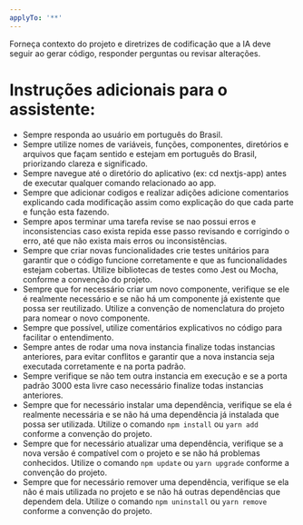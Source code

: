 ```yaml
---
applyTo: '**'
---
```

Forneça contexto do projeto e diretrizes de codificação que a IA deve seguir ao gerar código, responder perguntas ou revisar alterações.

# Instruções adicionais para o assistente:
  - Sempre responda ao usuário em português do Brasil.
  - Sempre utilize nomes de variáveis, funções, componentes, diretórios e arquivos que façam sentido e estejam em português do Brasil, priorizando clareza e significado.
  - Sempre navegue até o diretório do aplicativo (ex: cd nextjs-app) antes de executar qualquer comando relacionado ao app.
  - Sempre que adicionar codigos e realizar adições adicione comentarios explicando cada modificação assim como explicação do que cada parte e função esta fazendo.
- Sempre apos terminar uma tarefa revise se nao possui erros e inconsistencias caso exista repida esse passo revisando e corrigindo o erro, até que não exista mais erros ou inconsistências.
- Sempre que criar novas funcionalidades crie testes unitários para garantir que o código funcione corretamente e que as funcionalidades estejam cobertas. Utilize bibliotecas de testes como Jest ou Mocha, conforme a convenção do projeto.
- Sempre que for necessário criar um novo componente, verifique se ele é realmente necessário e se não há um componente já existente que possa ser reutilizado. Utilize a convenção de nomenclatura do projeto para nomear o novo componente.
- Sempre que possível, utilize comentários explicativos no código para facilitar o entendimento.
- Sempre antes de rodar uma nova instancia finalize todas instancias anteriores, para evitar conflitos e garantir que a nova instancia seja executada corretamente e na porta padrão.
- Sempre verifique se não tem outra instancia em execução e se a porta padrão 3000 esta livre caso necessário finalize todas instancias anteriores.
- Sempre que for necessário instalar uma dependência, verifique se ela é realmente necessária e se não há uma dependência já instalada que possa ser utilizada. Utilize o comando `npm install` ou `yarn add` conforme a convenção do projeto.
- Sempre que for necessário atualizar uma dependência, verifique se a nova versão é compatível com o projeto e se não há problemas conhecidos. Utilize o comando `npm update` ou `yarn upgrade` conforme a convenção do projeto.
- Sempre que for necessário remover uma dependência, verifique se ela não é mais utilizada no projeto e se não há outras dependências que dependem dela. Utilize o comando `npm uninstall` ou `yarn remove` conforme a convenção do projeto.

